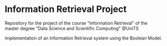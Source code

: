# Information Retrieval Project
Repository for the project of the course "Information Retrieval" of the master degree "Data Science and Scientific Computing" @UniTS

Implementation of an Information Retrieval system using the Boolean Model.